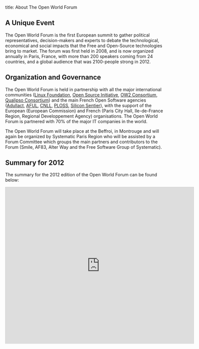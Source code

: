 title: About The Open World Forum

## A Unique Event

The Open World Forum is the first European summit to gather political representatives, decision-makers and experts to debate the technological, economical and social impacts that the Free and Open-Source technologies bring to market. The forum was first held in 2008, and is now organized annually in Paris, France, with more than 200 speakers coming from 24 countries, and a global audience that was 2100-people strong in 2012.

## Organization and Governance

The Open World Forum is held in partnership with all the major international communities ([Linux Foundation](http://www.linuxfoundation.org/), [Open Source Initiative](http://www.opensource.org/), [OW2 Consortium](http://www.ow2.org/), [Qualipso Consortium](http://www.qualipso.org/)) and the main French Open Software agencies ([Adullact](http://www.adullact.org/), [AFUL](http://www.aful.org/), [CNLL](http://www.cnll.fr/), [PLOSS](http://www.ploss.fr/), [Silicon Sentier](http://siliconsentier.org/)), with the support of the European (European Commission) and French (Paris City Hall, Ile-de-France Region, Regional Developpement Agency) organisations. The Open World Forum is partnered with 70% of the major IT companies in the world.

The Open World Forum will take place at the Beffroi, in Montrouge and will again be organized by Systematic Paris Region who will be assisted by a Forum Committee which groups the main partners and contributors to the Forum (Smile, AF83, Alter Way and the Free Software Group of Systematic).

## Summary for  2012

The summary for the 2012 edition of the Open World Forum can be found below:

<iframe src="http://fr.slideshare.net/slideshow/embed_code/16005999" width="600" height="500" frameborder="0" marginwidth="0" marginheight="0" scrolling="no" style="border:1px solid #CCC;border-width:1px 1px 0;margin-bottom:5px" allowfullscreen webkitallowfullscreen mozallowfullscreen> </iframe>
